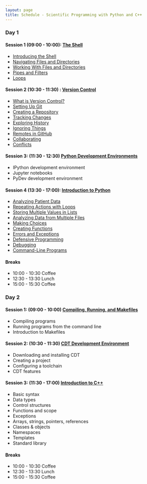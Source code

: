 ```yaml
---
layout: page
title: Schedule - Scientific Programming with Python and C++
---
```


### Day 1

#### Session 1 (09:00 - 10:00): [The Shell](http://swcarpentry.github.io/shell-novice)

* [Introducing the Shell](http://swcarpentry.github.io/shell-novice/01-intro/)
* [Navigating Files and Directories](http://swcarpentry.github.io/shell-novice/02-filedir/)
* [Working With Files and Directories](http://swcarpentry.github.io/shell-novice/03-create/)
* [Pipes and Filters](http://swcarpentry.github.io/shell-novice/04-pipefilter/)
* [Loops](http://swcarpentry.github.io/shell-novice/05-loop/)

#### Session 2 (10:30 - 11:30) : [Version Control](http://swcarpentry.github.io/git-novice)

* [What is Version Control?](http://swcarpentry.github.io/git-novice/01-basics/)
* [Setting Up Git](http://swcarpentry.github.io/git-novice/02-setup/)
* [Creating a Repository](http://swcarpentry.github.io/git-novice/03-create/)
* [Tracking Changes](http://swcarpentry.github.io/git-novice/04-changes/)
* [Exploring History](http://swcarpentry.github.io/git-novice/05-history/)
* [Ignoring Things](http://swcarpentry.github.io/git-novice/06-ignore/)
* [Remotes in GitHub](http://swcarpentry.github.io/git-novice/07-github/)
* [Collaborating](http://swcarpentry.github.io/git-novice/08-collab/)
* [Conflicts](http://swcarpentry.github.io/git-novice/09-conflict/)

#### Session 3: (11:30 - 12:30) [Python Development Environments]()

* IPython development environment
* Jupyter notebooks
* PyDev development environment

#### Session 4 (13:30 - 17:00): [Introduction to Python](http://swcarpentry.github.io/python-novice-inflammation/)

* [Analyzing Patient Data](http://swcarpentry.github.io/python-novice-inflammation/01-numpy/)
* [Repeating Actions with Loops](http://swcarpentry.github.io/python-novice-inflammation/02-loop/)
*	[Storing Multiple Values in Lists](http://swcarpentry.github.io/python-novice-inflammation/03-lists/)
*	[Analyzing Data from Multiple Files](http://swcarpentry.github.io/python-novice-inflammation/04-files/)
*	[Making Choices](http://swcarpentry.github.io/python-novice-inflammation/05-cond/)
*	[Creating Functions](http://swcarpentry.github.io/python-novice-inflammation/06-func/)
*	[Errors and Exceptions](http://swcarpentry.github.io/python-novice-inflammation/07-errors/)
*	[Defensive Programming](http://swcarpentry.github.io/python-novice-inflammation/08-defensive/)
*	[Debugging](http://swcarpentry.github.io/python-novice-inflammation/09-debugging/)
*	[Command-Line Programs](http://swcarpentry.github.io/python-novice-inflammation/10-cmdline/)

#### Breaks

* 10:00 - 10:30 Coffee
* 12:30 - 13:30 Lunch
* 15:00 - 15:30 Coffee

### Day 2

#### Session 1: (09:00 - 10:00) [Compiling, Running, and Makefiles]()

* Compiling programs
* Running programs from the command line
* Introduction to Makefiles

#### Session 2: (10:30 - 11:30) [CDT Development Environment]()

* Downloading and installing CDT
* Creating a project
* Configuring a toolchain
* CDT features

#### Session 3: (11:30 - 17:00) [Introduction to C++]()

* Basic syntax
* Data types
* Control structures
* Functions and scope
* Exceptions
* Arrays, strings, pointers, references
* Classes & objects
* Namespaces
* Templates
* Standard library

#### Breaks

* 10:00 - 10:30 Coffee
* 12:30 - 13:30 Lunch
* 15:00 - 15:30 Coffee
